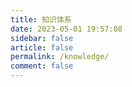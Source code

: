 ```yaml
---
title: 知识体系
date: 2023-05-01 19:57:08
sidebar: false
article: false
permalink: /knowledge/
comment: false
---
```


<KnowledgeSystem/>
